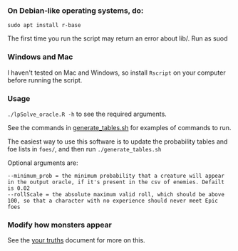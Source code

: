### On Debian-like operating systems, do:

    sudo apt install r-base

The first time you run the script may return an error about lib/. Run as suod

### Windows and Mac

I haven't tested on Mac and Windows, so install ```Rscript``` on your computer before running the script.

### Usage

```./lpSolve_oracle.R -h``` to see the required arguments.

See the commands in [generate_tables.sh](generate_tables.sh) for examples of commands to run.

The easiest way to use this software is to update the probability tables and foe lists in ```foes/```, and then run ```./generate_tables.sh```

Optional arguments are:
    
    --minimum_prob = the minimum probability that a creature will appear in the output oracle, if it's present in the csv of enemies. Defailt is 0.02
    --rollScale = the absolute maximum valid roll, which should be above 100, so that a character with no experience should never meet Epic foes

### Modify how monsters appear

See the [your truths](your_truths.md) document for more on this.

